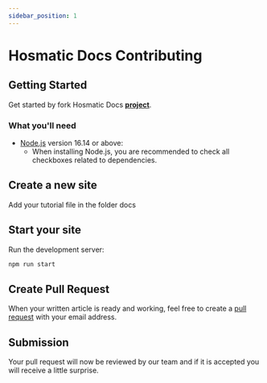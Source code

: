 ```yaml
---
sidebar_position: 1
---
```


# Hosmatic Docs Contributing

## Getting Started

Get started by fork Hosmatic Docs **[project](https://github.com/hosmatic/Docs)**.

### What you'll need

- [Node.js](https://nodejs.org/en/download/) version 16.14 or above:
  - When installing Node.js, you are recommended to check all checkboxes related to dependencies.

## Create a new site

Add your tutorial file in the folder docs

## Start your site

Run the development server:

```bash
npm run start
```

## Create Pull Request

When your written article is ready and working, feel free to create a [pull request](https://github.com/hosmatic/Docs/pull) with your email address.

## Submission

Your pull request will now be reviewed by our team and if it is accepted you will receive a little surprise.